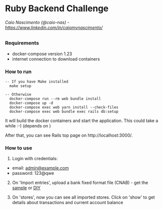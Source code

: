 # Ruby Backend Challenge

###### Caio Nascimento (@caio-nas) - https://www.linkedin.com/in/caiomvnascimento/

### Requirements

- docker-compose version 1.23
- internet connection to download containers


### How to run

```
-- If you have Make installed
  make setup

-- Otherwise
  docker-compose run --rm web bundle install
  docker-compose up -d
  docker-compose exec web yarn install --check-files
  docker-compose exec web bundle exec rails db:setup
```

It will build the docker containers and start the application. This could take a while :-)
(depends on )

After that, you can see Rails top page on http://localhost:3000/.

### How to use

1. Login with credentials:

- email: admin@example.com
- password: 123@qwe

2. On 'Import entries', upload a bank fixed format file (CNAB) - get the [sample](https://github.com/mlalbuquerque/desafio-ruby-backend/blob/master/CNAB.txt) or [DIY](https://github.com/mlalbuquerque/desafio-ruby-backend/blob/master/README.md#documenta%C3%A7%C3%A3o-do-cnab)

3. On 'stores', now you can see all imported stores. Click on 'show' to get details about transactions and current account balance
